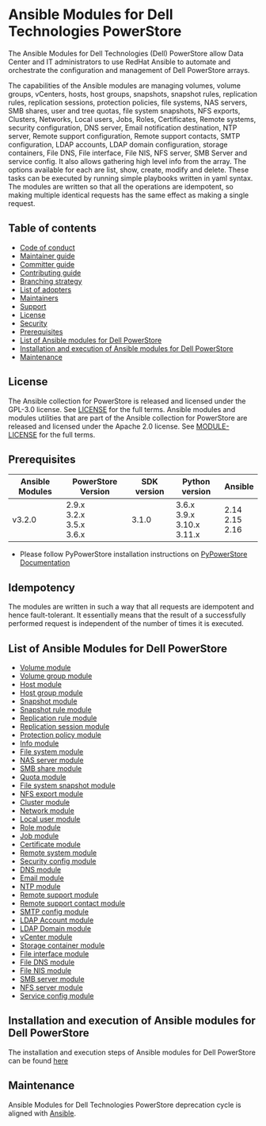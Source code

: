 # Ansible Modules for Dell Technologies PowerStore
The Ansible Modules for Dell Technologies (Dell) PowerStore allow Data Center and IT administrators to use RedHat Ansible to automate and orchestrate the configuration and management of Dell PowerStore arrays.

The capabilities of the Ansible modules are managing volumes, volume groups, vCenters, hosts, host groups, snapshots, snapshot rules, replication rules, replication sessions, protection policies, file systems, NAS servers, SMB shares, user and tree quotas, file system snapshots, NFS exports, Clusters, Networks, Local users, Jobs, Roles, Certificates, Remote systems, security configuration, DNS server, Email notification destination, NTP server, Remote support configuration, Remote support contacts, SMTP configuration, LDAP accounts, LDAP domain configuration, storage containers, File DNS, File interface, File NIS, NFS server, SMB Server and service config. It also allows gathering high level info from the array. The options available for each are list, show, create, modify and delete. These tasks can be executed by running simple playbooks written in yaml syntax. The modules are written so that all the operations are idempotent, so making multiple identical requests has the same effect as making a single request.
## Table of contents

* [Code of conduct](https://github.com/dell/ansible-powerstore/blob/3.2.0/docs/CODE_OF_CONDUCT.md)
* [Maintainer guide](https://github.com/dell/ansible-powerstore/blob/3.2.0/docs/MAINTAINER_GUIDE.md)
* [Committer guide](https://github.com/dell/ansible-powerstore/blob/3.2.0/docs/COMMITTER_GUIDE.md)
* [Contributing guide](https://github.com/dell/ansible-powerstore/blob/3.2.0/docs/CONTRIBUTING.md)
* [Branching strategy](https://github.com/dell/ansible-powerstore/blob/3.2.0/docs/BRANCHING.md)
* [List of adopters](https://github.com/dell/ansible-powerstore/blob/3.2.0/docs/ADOPTERS.md)
* [Maintainers](https://github.com/dell/ansible-powerstore/blob/3.2.0/docs/MAINTAINERS.md)
* [Support](https://github.com/dell/ansible-powerstore/blob/3.2.0/docs/SUPPORT.md)
* [License](#license)
* [Security](https://github.com/dell/ansible-powerstore/blob/3.2.0/docs/SECURITY.md)
* [Prerequisites](#prerequisites)
* [List of Ansible modules for Dell PowerStore](#list-of-ansible-modules-for-dell-powerstore)
* [Installation and execution of Ansible modules for Dell PowerStore](#installation-and-execution-of-ansible-modules-for-dell-powerstore)
* [Maintenance](#maintenance)

## License
The Ansible collection for PowerStore is released and licensed under the GPL-3.0 license. See [LICENSE](https://github.com/dell/ansible-powerstore/blob/3.2.0/LICENSE) for the full terms. Ansible modules and modules utilities that are part of the Ansible collection for PowerStore are released and licensed under the Apache 2.0 license. See [MODULE-LICENSE](https://github.com/dell/ansible-powerstore/blob/3.2.0/MODULE-LICENSE) for the full terms.

## Prerequisites

   | **Ansible Modules** | **PowerStore Version** | **SDK version** | **Python version** | **Ansible**              |
|---------------------|-----------------------|-----------------|--------------------|--------------------------|
| v3.2.0              | 2.9.x <br> 3.2.x <br> 3.5.x <br> 3.6.x | 3.1.0          | 3.6.x <br> 3.9.x <br> 3.10.x <br> 3.11.x | 2.14 <br> 2.15 <br> 2.16 |


  * Please follow PyPowerStore installation instructions on [PyPowerStore Documentation](https://github.com/dell/python-powerstore)

## Idempotency
The modules are written in such a way that all requests are idempotent and hence fault-tolerant. It essentially means that the result of a successfully performed request is independent of the number of times it is executed.

## List of Ansible Modules for Dell PowerStore
* [Volume module](https://github.com/dell/ansible-powerstore/blob/3.2.0/docs/modules/volume.rst)
* [Volume group module](https://github.com/dell/ansible-powerstore/blob/3.2.0/docs/modules/volumegroup.rst)
* [Host module](https://github.com/dell/ansible-powerstore/blob/3.2.0/docs/modules/host.rst)
* [Host group module](https://github.com/dell/ansible-powerstore/blob/3.2.0/docs/modules/hostgroup.rst)
* [Snapshot module](https://github.com/dell/ansible-powerstore/blob/3.2.0/docs/modules/snapshot.rst)
* [Snapshot rule module](https://github.com/dell/ansible-powerstore/blob/3.2.0/docs/modules/snapshotrule.rst)
* [Replication rule module](https://github.com/dell/ansible-powerstore/blob/3.2.0/docs/modules/replicationrule.rst)
* [Replication session module](https://github.com/dell/ansible-powerstore/blob/3.2.0/docs/modules/replicationsession.rst)
* [Protection policy module](https://github.com/dell/ansible-powerstore/blob/3.2.0/docs/modules/protectionpolicy.rst)
* [Info module](https://github.com/dell/ansible-powerstore/blob/3.2.0/docs/modules/info.rst)
* [File system module](https://github.com/dell/ansible-powerstore/blob/3.2.0/docs/modules/filesystem.rst)
* [NAS server module](https://github.com/dell/ansible-powerstore/blob/3.2.0/docs/modules/nasserver.rst)
* [SMB share module](https://github.com/dell/ansible-powerstore/blob/3.2.0/docs/modules/smbshare.rst)
* [Quota module](https://github.com/dell/ansible-powerstore/blob/3.2.0/docs/modules/quota.rst)
* [File system snapshot module](https://github.com/dell/ansible-powerstore/blob/3.2.0/docs/modules/filesystem_snapshot.rst)
* [NFS export module](https://github.com/dell/ansible-powerstore/blob/3.2.0/docs/modules/nfs.rst)
* [Cluster module](https://github.com/dell/ansible-powerstore/blob/3.2.0/docs/modules/cluster.rst)
* [Network module](https://github.com/dell/ansible-powerstore/blob/3.2.0/docs/modules/network.rst)
* [Local user module](https://github.com/dell/ansible-powerstore/blob/3.2.0/docs/modules/local_user.rst)
* [Role module](https://github.com/dell/ansible-powerstore/blob/3.2.0/docs/modules/role.rst)
* [Job module](https://github.com/dell/ansible-powerstore/blob/3.2.0/docs/modules/job.rst)
* [Certificate module](https://github.com/dell/ansible-powerstore/blob/3.2.0/docs/modules/certificate.rst)
* [Remote system module](https://github.com/dell/ansible-powerstore/blob/3.2.0/docs/modules/remotesystem.rst)
* [Security config module](https://github.com/dell/ansible-powerstore/blob/3.2.0/docs/modules/security_config.rst)
* [DNS module](https://github.com/dell/ansible-powerstore/blob/3.2.0/docs/modules/dns.rst)
* [Email module](https://github.com/dell/ansible-powerstore/blob/3.2.0/docs/modules/email.rst)
* [NTP module](https://github.com/dell/ansible-powerstore/blob/3.2.0/docs/modules/ntp.rst)
* [Remote support module](https://github.com/dell/ansible-powerstore/blob/3.2.0/docs/modules/remote_support.rst)
* [Remote support contact module](https://github.com/dell/ansible-powerstore/blob/3.2.0/docs/modules/remote_support_contact.rst)
* [SMTP config module](https://github.com/dell/ansible-powerstore/blob/3.2.0/docs/modules/smtp_config.rst)
* [LDAP Account module](https://github.com/dell/ansible-powerstore/blob/3.2.0/docs/modules/ldap_account.rst)
* [LDAP Domain module](https://github.com/dell/ansible-powerstore/blob/3.2.0/docs/modules/ldap_domain.rst)
* [vCenter module](https://github.com/dell/ansible-powerstore/blob/3.2.0/docs/modules/vcenter.rst)
* [Storage container module](https://github.com/dell/ansible-powerstore/blob/3.2.0/docs/modules/storage_container.rst)
* [File interface module](https://github.com/dell/ansible-powerstore/blob/3.2.0/docs/modules/file_interface.rst)
* [File DNS module](https://github.com/dell/ansible-powerstore/blob/3.2.0/docs/modules/file_dns.rst)
* [File NIS module](https://github.com/dell/ansible-powerstore/blob/3.2.0/docs/modules/file_nis.rst)
* [SMB server module](https://github.com/dell/ansible-powerstore/blob/3.2.0/docs/modules/smb_server.rst)
* [NFS server module](https://github.com/dell/ansible-powerstore/blob/3.2.0/docs/modules/nfs_server.rst)
* [Service config module](https://github.com/dell/ansible-powerstore/blob/3.2.0/docs/modules/service_config.rst)

## Installation and execution of Ansible modules for Dell PowerStore
The installation and execution steps of Ansible modules for Dell PowerStore can be found [here](https://github.com/dell/ansible-powerstore/blob/3.2.0/docs/INSTALLATION.md)

## Maintenance
Ansible Modules for Dell Technologies PowerStore deprecation cycle is aligned with [Ansible](https://docs.ansible.com/ansible/latest/dev_guide/module_lifecycle.html).
